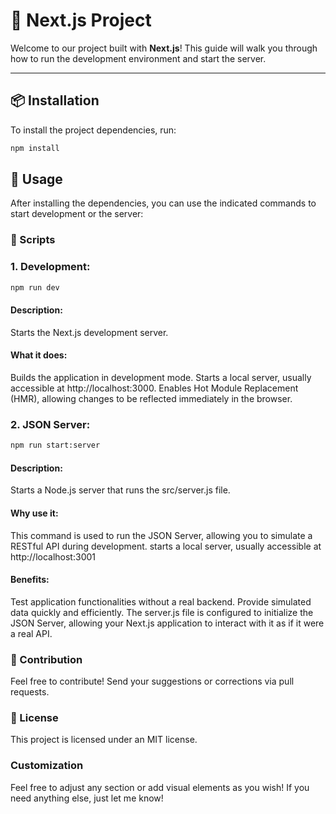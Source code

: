 # 🚀 Next.js Project

Welcome to our project built with **Next.js**! This guide will walk you through how to run the development environment and start the server.

---

## 📦 Installation
To install the project dependencies, run:
```bash
npm install
```

## 🚀 Usage
After installing the dependencies, you can use the indicated commands to start development or the server:
### 📜 Scripts

### 1. Development:
```bash
npm run dev
```
#### Description:

Starts the Next.js development server.

#### What it does:

Builds the application in development mode.
Starts a local server, usually accessible at http://localhost:3000.
Enables Hot Module Replacement (HMR), allowing changes to be reflected immediately in the browser.

### 2. JSON Server:
```bash
npm run start:server
```
#### Description:

Starts a Node.js server that runs the src/server.js file.

#### Why use it:

This command is used to run the JSON Server, allowing you to simulate a RESTful API during development.
starts a local server, usually accessible at http://localhost:3001

#### Benefits:

Test application functionalities without a real backend.
Provide simulated data quickly and efficiently. The server.js file is configured to initialize the JSON Server, allowing your Next.js application to interact with it as if it were a real API.

### 🤝 Contribution
Feel free to contribute! Send your suggestions or corrections via pull requests.

### 📄 License
This project is licensed under an MIT license.

### Customization
Feel free to adjust any section or add visual elements as you wish! If you need anything else, just let me know!
